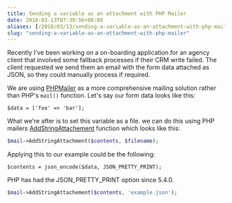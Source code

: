 ```yaml
---
title: Sending a variable as an attachment with PHP Mailer
date: 2018-03-13T07:39:56+00:00
aliases: [/2018/03/13/sending-a-variable-as-an-attachment-with-php-mailer/]
slug: "sending-a-variable-as-an-attachment-with-php-mailer"
---
```


Recently I've been working on a on-boarding application for an agency client that involved some fallback processes if their CRM write failed. The client requested we send them an email with the form data attached as JSON, so they could manually process if required.

We are using [PHPMailer][1] as a more comprehensive mailing solution rather than PHP's `mail()` function. Let's say our form data looks like this:

```php?linenos=inline
$data = ['foo' => 'bar'];
```

What we're after is to set this variable as a file. we can do this using PHP mailers [AddStringAttachement](https://github.com/PHPMailer/PHPMailer/wiki/Tutorial#string-attachments) function which looks like this:

```php
$mail->AddStringAttachment($contents, $filename);
```

Applying this to our example could be the following:

```php?noclasses=1
$contents = json_encode($data, JSON_PRETTY_PRINT);
```

PHP has had the JSON_PRETTY_PRINT option since 5.4.0.

```php
$mail->AddStringAttachement($contents, 'example.json');
```

[1]: https://github.com/PHPMailer/PHPMailer
